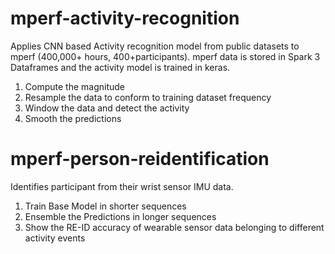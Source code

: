 # mperf-activity-recognition
Applies CNN based Activity recognition model from public datasets to mperf (400,000+ hours, 400+participants).
mperf data is stored in Spark 3 Dataframes and the activity model is trained in keras.

1. Compute the magnitude
2. Resample the data to conform to training dataset frequency
3. Window the data and detect the activity
4. Smooth the predictions

# mperf-person-reidentification
Identifies participant from their wrist sensor IMU data. 

1. Train Base Model in shorter sequences
2. Ensemble the Predictions in longer sequences
3. Show the RE-ID accuracy of wearable sensor data belonging to different activity events
